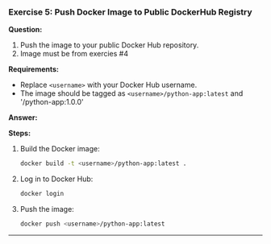 ### **Exercise 5: Push Docker Image to Public DockerHub Registry**

**Question:**


1. Push the image to your public Docker Hub repository.
2. Image must be from exercies #4

**Requirements:**
- Replace `<username>` with your Docker Hub username.
- The image should be tagged as `<username>/python-app:latest` and '<username>/python-app:1.0.0'

**Answer:**

**Steps:**

1. Build the Docker image:
   ```bash
   docker build -t <username>/python-app:latest .
   ```

2. Log in to Docker Hub:
   ```bash
   docker login
   ```

3. Push the image:
   ```bash
   docker push <username>/python-app:latest
   ```

---
